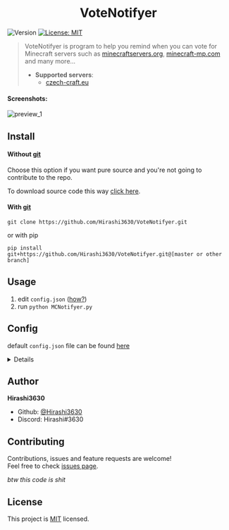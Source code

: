 <h1 align="center">VoteNotifyer</h1>
<p>
  <img alt="Version" src="https://img.shields.io/badge/version-0.0.1-blue.svg?cacheSeconds=2592000" />
  <a href="https://www.mit-license.org" target="_blank">
    <img alt="License: MIT" src="https://img.shields.io/badge/License-MIT-yellow.svg" />
  </a>
</p>

> VoteNotifyer is program to help you remind when you can vote for Minecraft servers such as [minecraftservers.org](https://minecraftservers.org/), [minecraft-mp.com](https://minecraft-mp.com/) and many more...
>
> * **Supported servers**:
>   * [czech-craft.eu](https://czech-craft.eu/)

#### Screenshots:

![preview_1](https://user-images.githubusercontent.com/37778278/85880577-862cea00-b7dc-11ea-9f08-18097b5c8f6f.jpg)

## Install

#### Without [git](https://git-scm.com)

Choose this option if you want pure source and you're not going to contribute to the repo.

To download source code this way [click here](https://github.com/Hirashi3630/VoteNotifyer/archive/master.zip).

#### With [git](https://git-scm.com)

```shell script
git clone https://github.com/Hirashi3630/VoteNotifyer.git
```
or with pip
```shell script
pip install git+https://github.com/Hirashi3630/VoteNotifyer.git@[master or other branch]
```

## Usage

1. edit `config.json` ([how?](https://github.com/Hirashi3630/VoteNotifyer#config))
2. run `python MCNotifyer.py`

## Config

default `config.json` file can be found [here](https://raw.githubusercontent.com/Hirashi3630/VoteNotifyer/master/config.json)

<details>

* **"repeat-interval"** -  As soon as you can vote, the program will notify you every **X** second
    * type: `int` _(number)_
    * default: `5` - it will notify you every fifth second
    * disabled: `-1`
* **"scraper-file"** - Name of scraper script file (without `.py`)
    * type: `string` _(text)_
    * default: `czech-craft-eu` 
    * disabled: N/A
* **"scraper-file-par"** - Parameter for scraper file (currently used for server name)
    * type: `string` _(text)_
    * default: `skymc` 
    * disabled: N/A
* **"sound-path"** - Path to sound file that will play if you can vote. [freesound.org](https://freesound.org/) is one of many good sites for sound effects. For example [this](https://freesound.org/people/morrisjm/sounds/268756/).
    * type: `string` _(text)_
    * default: `sfx/notif01.wav` 
    * disabled: `-1`
* **"open-browser"** - Once you can vote, open a voting site in your default browser
    * type: `boolean` _(true/false)_
    * default: `false` 
    * disabled: `false`

</details>

## Author

**Hirashi3630**

* Github: [@Hirashi3630](https://github.com/Hirashi3630)
* Discord: Hirashi#3630

## Contributing

Contributions, issues and feature requests are welcome!<br />Feel free to check [issues page](https://github.com/Hirashi3630/VoteNotifyer/issues). 

_btw this code is shit_

## License

This project is [MIT](https://github.com/Hirashi3630/VoteNotifyer/blob/master/LICENSE) licensed.